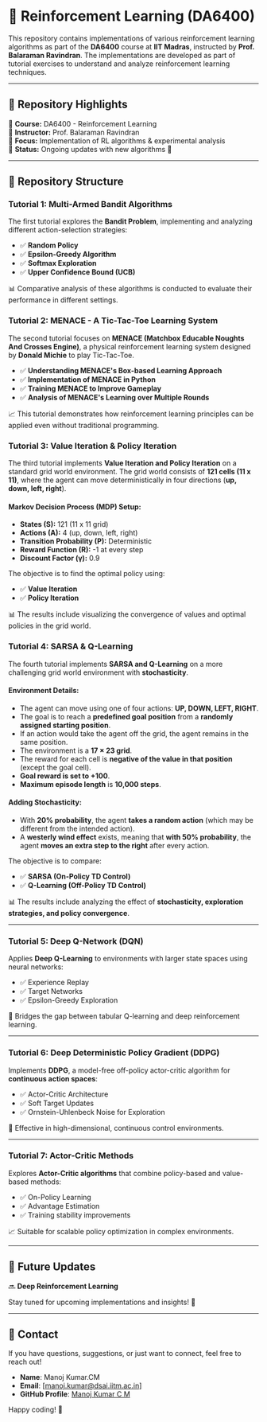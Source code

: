 # 🚀 Reinforcement Learning (DA6400)  

This repository contains implementations of various reinforcement learning algorithms as part of the **DA6400** course at **IIT Madras**, instructed by **Prof. Balaraman Ravindran**. The implementations are developed as part of tutorial exercises to understand and analyze reinforcement learning techniques.

---

## 📌 Repository Highlights  

🔹 **Course:** DA6400 - Reinforcement Learning  
🔹 **Instructor:** Prof. Balaraman Ravindran  
🔹 **Focus:** Implementation of RL algorithms & experimental analysis  
🔹 **Status:** Ongoing updates with new algorithms 🚀  

---

## 📂 Repository Structure  

###  **Tutorial 1: Multi-Armed Bandit Algorithms**  
The first tutorial explores the **Bandit Problem**, implementing and analyzing different action-selection strategies:  

- ✅ **Random Policy**  
- ✅ **Epsilon-Greedy Algorithm**  
- ✅ **Softmax Exploration**  
- ✅ **Upper Confidence Bound (UCB)**  

📊 Comparative analysis of these algorithms is conducted to evaluate their performance in different settings.

### **Tutorial 2: MENACE - A Tic-Tac-Toe Learning System**  
The second tutorial focuses on **MENACE (Matchbox Educable Noughts And Crosses Engine)**, a physical reinforcement learning system designed by **Donald Michie** to play Tic-Tac-Toe.  

- ✅ **Understanding MENACE's Box-based Learning Approach**  
- ✅ **Implementation of MENACE in Python**  
- ✅ **Training MENACE to Improve Gameplay**  
- ✅ **Analysis of MENACE's Learning over Multiple Rounds**  

📈 This tutorial demonstrates how reinforcement learning principles can be applied even without traditional programming.  

###  **Tutorial 3: Value Iteration & Policy Iteration**  
The third tutorial implements **Value Iteration and Policy Iteration** on a standard grid world environment. The grid world consists of **121 cells (11 x 11)**, where the agent can move deterministically in four directions (**up, down, left, right**).

#### **Markov Decision Process (MDP) Setup:**
- **States (S):** 121 (11 x 11 grid)
- **Actions (A):** 4 (up, down, left, right)
- **Transition Probability (P):** Deterministic
- **Reward Function (R):** -1 at every step
- **Discount Factor (γ):** 0.9

The objective is to find the optimal policy using:
- ✅ **Value Iteration**
- ✅ **Policy Iteration**

📊 The results include visualizing the convergence of values and optimal policies in the grid world.

###  **Tutorial 4: SARSA & Q-Learning**  
The fourth tutorial implements **SARSA and Q-Learning** on a more challenging grid world environment with **stochasticity**.

#### **Environment Details:**  
- The agent can move using one of four actions: **UP, DOWN, LEFT, RIGHT**.  
- The goal is to reach a **predefined goal position** from a **randomly assigned starting position**.  
- If an action would take the agent off the grid, the agent remains in the same position.  
- The environment is a **17 × 23 grid**.  
- The reward for each cell is **negative of the value in that position** (except the goal cell).  
- **Goal reward is set to +100**.  
- **Maximum episode length** is **10,000 steps**.

#### **Adding Stochasticity:**
- With **20% probability**, the agent **takes a random action** (which may be different from the intended action).  
- A **westerly wind effect** exists, meaning that **with 50% probability**, the agent **moves an extra step to the right** after every action.  

The objective is to compare:
- ✅ **SARSA (On-Policy TD Control)**  
- ✅ **Q-Learning (Off-Policy TD Control)**  

📊 The results include analyzing the effect of **stochasticity, exploration strategies, and policy convergence**.

---


### **Tutorial 5: Deep Q-Network (DQN)**  
Applies **Deep Q-Learning** to environments with larger state spaces using neural networks:  

- ✅ Experience Replay  
- ✅ Target Networks  
- ✅ Epsilon-Greedy Exploration  

🧠 Bridges the gap between tabular Q-learning and deep reinforcement learning.

---

### **Tutorial 6: Deep Deterministic Policy Gradient (DDPG)**  
Implements **DDPG**, a model-free off-policy actor-critic algorithm for **continuous action spaces**:  

- ✅ Actor-Critic Architecture  
- ✅ Soft Target Updates  
- ✅ Ornstein-Uhlenbeck Noise for Exploration  

🎯 Effective in high-dimensional, continuous control environments.

---

### **Tutorial 7: Actor-Critic Methods**  
Explores **Actor-Critic algorithms** that combine policy-based and value-based methods:  

- ✅ On-Policy Learning  
- ✅ Advantage Estimation  
- ✅ Training stability improvements  

📈 Suitable for scalable policy optimization in complex environments.

---

## 🔮 Future Updates  
 
🔜 **Deep Reinforcement Learning**  

Stay tuned for upcoming implementations and insights! 🎯  

---

## 📧 Contact  

If you have questions, suggestions, or just want to connect, feel free to reach out!  

- **Name**: Manoj Kumar.CM  
- **Email**: [manoj.kumar@dsai.iitm.ac.in]  
- **GitHub Profile**: [Manoj Kumar C M](https://github.com/MANOJKUMAR-CM)  

Happy coding! 🚀
